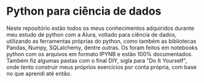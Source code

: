 # Python para ciência de dados
Neste repositório estão todos os meus conhecimentos adquiridos durante meu estudo de python com a Alura, voltado para ciência de dados, utilizando as ferramentas próprias do python, como também as bibliotecas Pandas, Numpy, SQLalchemy, dentre outras.
Os foram feitos em notebooks python com os arquivos em formato IPYNB e estão 100% documentados.
Também fiz algumas pastas com o final DIY, sigla para "Do It Yourself", onde tento construir meus próprios exercícios por conta própria, com base no que aprendi até então.
